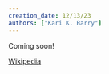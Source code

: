```yaml
---
creation_date: 12/13/23
authors: ["Kari K. Barry"]
---
```


Coming soon!

[Wikipedia](https://en.wikipedia.org/wiki/History_of_photography)